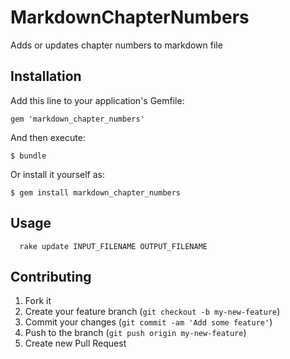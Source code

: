 # MarkdownChapterNumbers

Adds or updates chapter numbers to markdown file

## Installation

Add this line to your application's Gemfile:

    gem 'markdown_chapter_numbers'

And then execute:

    $ bundle

Or install it yourself as:

    $ gem install markdown_chapter_numbers

## Usage

```
  rake update INPUT_FILENAME OUTPUT_FILENAME
```


## Contributing

1. Fork it
2. Create your feature branch (`git checkout -b my-new-feature`)
3. Commit your changes (`git commit -am 'Add some feature'`)
4. Push to the branch (`git push origin my-new-feature`)
5. Create new Pull Request
